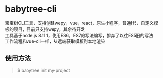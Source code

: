 # babytree-cli
宝宝树CLI工具，支持创建wepy，vue，react，原生小程序，普通H5，自定义模板的项目，目前只支持wepy，其余待开发   
工具基于node.js 8.11.1，使用ES6，ES7的写法编写，摒弃了以往ES5旧的写法  
工作流程和vue-cli一样，从远端获取模板到本地渲染

## 使用方法
> $ babytree init my-project
